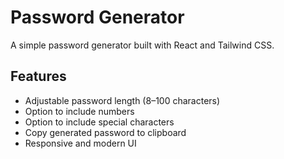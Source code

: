 # Password Generator

A simple password generator built with React and Tailwind CSS.

## Features

- Adjustable password length (8–100 characters)
- Option to include numbers
- Option to include special characters
- Copy generated password to clipboard
- Responsive and modern UI
